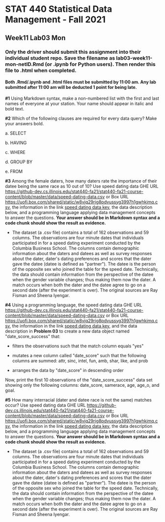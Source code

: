 # STAT 440 Statistical Data Management - Fall 2021
## Week11 Lab03 Mon
### Only the driver should submit this assignment into their individual student repo. Save the filename as lab03-week11-mon-netID.Rmd (or .ipynb for Python users). Then render this file to .html when completed. 
#### Both .Rmd/.ipynb and .html files must be submitted by 11:00 am. Any lab submitted after 11:00 am will be deducted 1 point for being late.

**#1** Using Markdown syntax, make a non-numbered list with the first and last names of everyone at your station. Your name should appear in italic and bold text.

**#2** Which of the following clauses are required for every data query? Make your answers bold.

a. SELECT

b. HAVING

c. WHERE

d. GROUP BY

e. FROM

**#3** Among the female daters, how many daters rate the importance of their datee being the same race as 10 out of 10? Use speed dating data GHE URL https://github-dev.cs.illinois.edu/stat440-fa21/stat440-fa21-course-content/blob/master/data/speed-dating-data.csv or Box URL https://uofi.box.com/shared/static/w8vjq29rig8pdvussyg3997h1gwhkimq.csv, the information in the link [speed dating data key](https://github-dev.cs.illinois.edu/stat440-fa21/stat440-fa21-course-content/blob/master/data/speed-dating-data-key.doc), the data description below, and a programming language applying data management concepts to answer the questions. **Your answer should be in Markdown syntax and a code chunk should show the result as evidence.**

  - The dataset (a .csv file) contains a total of 162 observations and 59 columns. The observations are four minute dates that individuals participated in for a speed dating experiment conducted by the Columbia Business School. The columns contain demographic information about the daters and datees as well as survey responses about the dater, dater's dating preferences and scores that the dater gave the datee (datee is defined as "partner"). The datee is the person of the opposite sex who joined the table for the speed date. Technically, the data should contain information from the perspective of the datee when the gender variable changes; thus making them now the dater. A match occurs when both the dater and the datee agree to go on a second date (after the experiment is over). The original sources are Ray Fisman and Sheena Iyengar.

**#4** Using a programming language, the speed dating data GHE URL https://github-dev.cs.illinois.edu/stat440-fa21/stat440-fa21-course-content/blob/master/data/speed-dating-data.csv or Box URL https://uofi.box.com/shared/static/w8vjq29rig8pdvussyg3997h1gwhkimq.csv, the information in the link [speed dating data key](https://github-dev.cs.illinois.edu/stat440-fa21/stat440-fa21-course-content/blob/master/data/speed-dating-data-key.doc), and the data description in **Problem 03** to create a new data object named "date_score_success" that:  

- filters the observations such that the match column equals "yes"

- mutates a new column called "date_score" such that the following columns are summed: attr, sinc, intel, fun, amb, shar, like, and prob

- arranges the data by "date_score" in descending order

Now, print the first 10 observations of the "date_score_success" data set showing only the following columns: date_score, samerace, age, age_o, and goal.

**#5** How many interracial (dater and datee race is not the same) matches occur? Use speed dating data GHE URL https://github-dev.cs.illinois.edu/stat440-fa21/stat440-fa21-course-content/blob/master/data/speed-dating-data.csv or Box URL https://uofi.box.com/shared/static/w8vjq29rig8pdvussyg3997h1gwhkimq.csv, the information in the link [speed dating data key](https://github-dev.cs.illinois.edu/stat440-fa21/stat440-fa21-course-content/blob/master/data/speed-dating-data-key.doc), the data description below, and a programming language applying data management concepts to answer the questions. **Your answer should be in Markdown syntax and a code chunk should show the result as evidence.**

  - The dataset (a .csv file) contains a total of 162 observations and 59 columns. The observations are four minute dates that individuals participated in for a speed dating experiment conducted by the Columbia Business School. The columns contain demographic information about the daters and datees as well as survey responses about the dater, dater's dating preferences and scores that the dater gave the datee (datee is defined as "partner"). The datee is the person of the opposite sex who joined the table for the speed date. Technically, the data should contain information from the perspective of the datee when the gender variable changes; thus making them now the dater. A match occurs when both the dater and the datee agree to go on a second date (after the experiment is over). The original sources are Ray Fisman and Sheena Iyengar.
